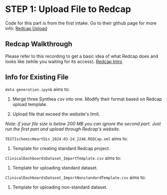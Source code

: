 # STEP 1: Upload File to Redcap

Code for this part is from the first intake. Go to their github page for more info: [Redcap Upload](https://github.com/Clinical-Informatics-Collaborative/clinical_dashboards/tree/main/Redcap "Redcap Upload")

## Redcap Walkthrough
Please refer to this recording to get a basic idea of what Redcap does and looks like (while you waiting for its access).
[Redcap Intro](https://wehieduau-my.sharepoint.com/:v:/r/personal/anhha_s_wehi_edu_au/Documents/Recordings/Clinical%20Dashboard%20Members%20Weekly%20Meeting-20240409_143618-Meeting%20Recording.mp4?csf=1&web=1&e=1eMouq&nav=eyJyZWZlcnJhbEluZm8iOnsicmVmZXJyYWxBcHAiOiJTdHJlYW1XZWJBcHAiLCJyZWZlcnJhbFZpZXciOiJTaGFyZURpYWxvZy1MaW5rIiwicmVmZXJyYWxBcHBQbGF0Zm9ybSI6IldlYiIsInJlZmVycmFsTW9kZSI6InZpZXcifX0%3D "Redcap Intro")

## Info for Existing File  
`data generation.ipynb` aims to:
1. Merge three Synthea csv into one. Modify their format based on Redcap upload template.

2. Upload file that exceed the website's limit.

_Note: if your file size is below 200 MB you can ignore the second part. Just run the first part and upload through Redcap's website._

`TESTIschemicHeartDis_2024-03-24_2246.REDCap.xml` aims to:
1. Template for creating standard Redcap project.

`ClinicalDashboardsDataset_ImportTemplate.csv` aims to:
1. Template for uploading standard dataset.

`ClinicalDashboardsDataset_ImportNonstandardTemplate.csv` aims to:
1. Template for uploading non-standard dataset.
